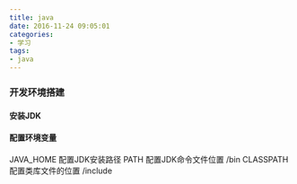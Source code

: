 ```yaml
---
title: java
date: 2016-11-24 09:05:01
categories:
- 学习
tags:
- java
---
```


<!-- more -->
### 开发环境搭建

#### 安装JDK
#### 配置环境变量

JAVA_HOME       配置JDK安装路径
PATH            配置JDK命令文件位置 /bin
CLASSPATH       配置类库文件的位置 /include